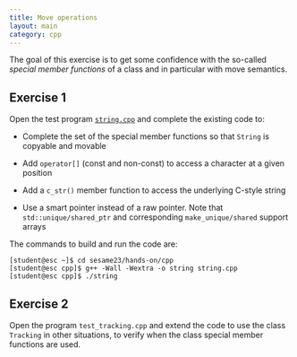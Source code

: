 ```yaml
---
title: Move operations
layout: main
category: cpp
---
```


The goal of this exercise is to get some confidence with the so-called *special
member functions* of a class and in particular with move semantics.

## Exercise 1

Open the test program [`string.cpp`]({{site.exercises_repo}}/hands-on/cpp/string.cpp) and complete the existing code to:

* Complete the set of the special member functions so that `String` is copyable
  and movable

* Add `operator[]` (const and non-const) to access a character at a given
  position

* Add a `c_str()` member function to access the underlying C-style string

* Use a smart pointer instead of a raw pointer. Note that
  `std::unique/shared_ptr` and corresponding `make_unique/shared` support arrays

The commands to build and run the code are:

```shell
[student@esc ~]$ cd sesame23/hands-on/cpp
[student@esc cpp]$ g++ -Wall -Wextra -o string string.cpp
[student@esc cpp]$ ./string
```

## Exercise 2

Open the program `test_tracking.cpp` and extend the code to use the class
`Tracking` in other situations, to verify when the class special member
functions are used.
